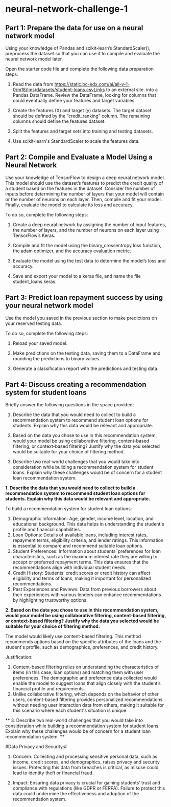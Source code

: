 # neural-network-challenge-1

## Part 1: Prepare the data for use on a neural network model ##
Using your knowledge of Pandas and scikit-learn’s StandardScaler(), preprocess the dataset so that you can use it to compile and evaluate the neural network model later.

Open the starter code file and complete the following data preparation steps:

1. Read the data from https://static.bc-edx.com/ai/ail-v-1-0/m18/lms/datasets/student-loans.csvLinks to an external site. into a Pandas DataFrame. Review the DataFrame, looking for columns that could eventually define your features and target variables.

2. Create the features (X) and target (y) datasets. The target dataset should be defined by the “credit_ranking” column. The remaining columns should define the features dataset.

3. Split the features and target sets into training and testing datasets.

4. Use scikit-learn's StandardScaler to scale the features data.

## Part 2: Compile and Evaluate a Model Using a Neural Network ##
Use your knowledge of TensorFlow to design a deep neural network model. This model should use the dataset’s features to predict the credit quality of a student based on the features in the dataset. Consider the number of inputs before determining the number of layers that your model will contain or the number of neurons on each layer. Then, compile and fit your model. Finally, evaluate the model to calculate its loss and accuracy.

To do so, complete the following steps:

1. Create a deep neural network by assigning the number of input features, the number of layers, and the number of neurons on each layer using TensorFlow’s Keras.

2. Compile and fit the model using the binary_crossentropy loss function, the adam optimizer, and the accuracy evaluation metric.

3. Evaluate the model using the test data to determine the model’s loss and accuracy.

4. Save and export your model to a keras file, and name the file student_loans.keras.

## Part 3: Predict loan repayment success by using your neural network model ##
Use the model you saved in the previous section to make predictions on your reserved testing data.

To do so, complete the following steps:

1. Reload your saved model.

2. Make predictions on the testing data, saving them to a DataFrame and rounding the predictions to binary values.

3. Generate a classification report with the predictions and testing data.

## Part 4: Discuss creating a recommendation system for student loans ##
Briefly answer the following questions in the space provided:

1. Describe the data that you would need to collect to build a recommendation system to recommend student loan options for students. Explain why this data would be relevant and appropriate.

2. Based on the data you chose to use in this recommendation system, would your model be using collaborative filtering, content-based filtering, or context-based filtering? Justify why the data you selected would be suitable for your choice of filtering method.

3. Describe two real-world challenges that you would take into consideration while building a recommendation system for student loans. Explain why these challenges would be of concern for a student loan recommendation system.

**1. Describe the data that you would need to collect to build a recommendation system to recommend student loan options for students. Explain why this data would be relevant and appropriate.**

To build a recommendation system for student loan options:
  1. Demographic Information: Age, gender, income level, location, and educational background. This data helps in understanding the student's profile and financial capabilities.
  2. Loan Options: Details of available loans, including interest rates, repayment terms, eligibility criteria, and lender ratings. This information is essential to compare and recommend suitable loan options.
  3. Student Preferences: Information about students’ preferences for loan characteristics, such as the maximum interest rate they are willing to accept or preferred repayment terms. This data ensures that the recommendations align with individual student needs.
  4. Credit History: Students’ credit scores or credit history can affect eligibility and terms of loans, making it important for personalized recommendations.
  5. Past Experiences and Reviews: Data from previous borrowers about their experiences with various lenders can enhance recommendations by highlighting trustworthy options.


**2. Based on the data you chose to use in this recommendation system, would your model be using collaborative filtering, content-based filtering, or context-based filtering? Justify why the data you selected would be suitable for your choice of filtering method.**

The model would likely use content-based filtering. This method recommends options based on the specific attributes of the loans and the student's profile, such as demographics, preferences, and credit history.

Justification:

  1.  Content-based filtering relies on understanding the characteristics of items (in this case, loan options) and matching them with user preferences. The demographic and preference data collected would enable the model to suggest loans that align closely with the student’s financial profile and requirements.
  2. Unlike collaborative filtering, which depends on the behavior of other users, content-based filtering provides personalized recommendations without needing user interaction data from others, making it suitable for this scenario where each student's situation is unique.

**  3. Describe two real-world challenges that you would take into consideration while building a recommendation system for student loans. Explain why these challenges would be of concern for a student loan recommendation system. **

#Data Privacy and Security:#

  1. Concern: Collecting and processing sensitive personal data, such as income, credit scores, and demographics, raises privacy and security issues. Protecting this data from breaches is critical, as misuse could lead to identity theft or financial fraud.

  2. Impact: Ensuring data privacy is crucial for gaining students’ trust and compliance with regulations (like GDPR or FERPA). Failure to protect this data could undermine the effectiveness and adoption of the recommendation system.



